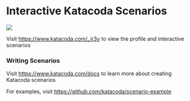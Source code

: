 # Interactive Katacoda Scenarios

[![](http://shields.katacoda.com/katacoda/_jr3v/count.svg)](https://www.katacoda.com/_jr3v "Get your profile on Katacoda.com")

Visit https://www.katacoda.com/_jr3v to view the profile and interactive scenarios

### Writing Scenarios
Visit https://www.katacoda.com/docs to learn more about creating Katacoda scenarios

For examples, visit https://github.com/katacoda/scenario-example
